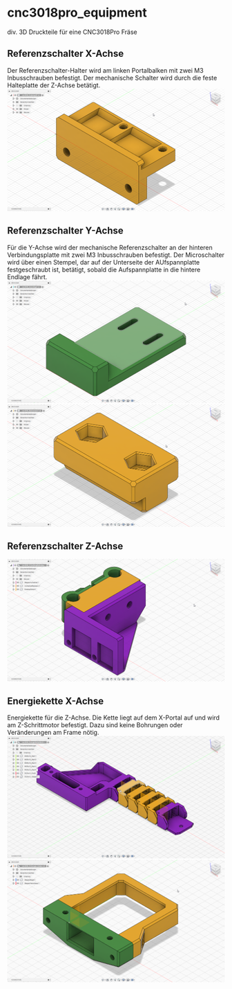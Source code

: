 # cnc3018pro_equipment
 div. 3D Druckteile für eine CNC3018Pro Fräse

## Referenzschalter X-Achse
Der Referenzschalter-Halter wird am linken Portalbalken mit zwei M3 Inbusschrauben befestigt. Der mechanische Schalter wird durch die feste Halteplatte der Z-Achse betätigt.
![Referenzschalter X-Achsen](/images/cnc3018_EndstopXY.png)

## Referenzschalter Y-Achse
Für die Y-Achse wird der mechanische Referenzschalter an der hinteren Verbindungsplatte mit zwei M3 Inbusschrauben befestigt. Der Microschalter wird über einen Stempel, dar auf der Unterseite der AUfspannplatte festgeschraubt ist, betätigt, sobald die Aufspannplatte in die hintere Endlage fährt.
![Referenzschalter Z-Achsen](/images/cnc3018_EndstopYAnschlag.png)
![Referenzschalter Z-Achsen](/images/cnc3018_EndstopYNutenstein.png)

## Referenzschalter Z-Achse
![Referenzschalter Z-Achsen](/images/cnc3018_EndstopZ.png)

## Energiekette X-Achse
Energiekette für die Z-Achse. Die Kette liegt auf dem X-Portal auf und wird am Z-Schrittmotor befestigt. Dazu sind keine Bohrungen oder Veränderungen am Frame nötig.
![Energiekette](/images/cnc3018_EnergieKette_img01.png)
![Energiekette Z-Achsen-Halter](/images/cnc3018_Energie_Z-Halter.png)
